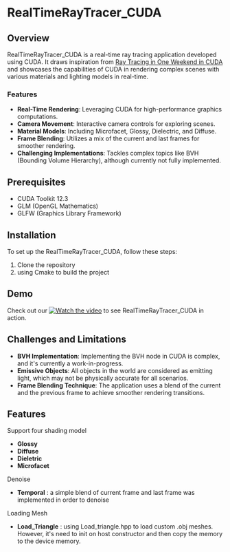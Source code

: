 # RealTimeRayTracer_CUDA

## Overview
RealTimeRayTracer_CUDA is a real-time ray tracing application developed using CUDA. It draws inspiration from [Ray Tracing in One Weekend in CUDA](https://github.com/rogerallen/raytracinginoneweekendincuda) and showcases the capabilities of CUDA in rendering complex scenes with various materials and lighting models in real-time.

### Features
- **Real-Time Rendering**: Leveraging CUDA for high-performance graphics computations.
- **Camera Movement**: Interactive camera controls for exploring scenes.
- **Material Models**: Including Microfacet, Glossy, Dielectric, and Diffuse.
- **Frame Blending**: Utilizes a mix of the current and last frames for smoother rendering.
- **Challenging Implementations**: Tackles complex topics like BVH (Bounding Volume Hierarchy), although currently not fully implemented.

## Prerequisites
- CUDA Toolkit 12.3
- GLM (OpenGL Mathematics)
- GLFW (Graphics Library Framework)

## Installation
To set up the RealTimeRayTracer_CUDA, follow these steps:

1. Clone the repository
2. using Cmake to build the project

## Demo
Check out our [![Watch the video](url-of-the-thumbnail)](https://www.youtube.com/video/49SIkR3sGUk) to see RealTimeRayTracer_CUDA in action.

## Challenges and Limitations
- **BVH Implementation**: Implementing the BVH node in CUDA is complex, and it's currently a work-in-progress.
- **Emissive Objects**: All objects in the world are considered as emitting light, which may not be physically accurate for all scenarios.
- **Frame Blending Technique**: The application uses a blend of the current and the previous frame to achieve smoother rendering transitions.

## Features

Support four shading model
- **Glossy**
- **Diffuse**
- **Dieletric**
- **Microfacet**

Denoise 
- **Temporal** : a simple blend of current frame and last frame was implemented in order to denoise

Loading Mesh
- **Load_Triangle** : using Load_triangle.hpp to load custom .obj meshes. However, it's need to init on host constructor and then copy the memory to the device memory. 


